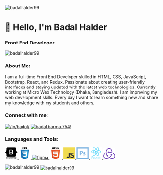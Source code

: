 <img src="https://i.ibb.co/r56Gvfk/46282201659.png" alt="badalhalder99" width='650px' height='380px' />
<h1 align="left">👋 Hello, I'm Badal Halder</h1>
<h3 align="left">Front End Developer</h3>

<p align="left"> <img src="https://komarev.com/ghpvc/?username=badalhalder99&label=Profile%20views&color=0e75b6&style=flat" alt="badalhalder99" /> </p>

<h3 align="left">About Me:</h3>
<p align="left">I am a full-time Front End Developer skilled in HTML, CSS, JavaScript, Bootstrap, React, and Redux. Passionate about creating user-friendly interfaces and staying updated with the latest web technologies. Currently working at Micro Web Technology (Dhaka, Bangladesh). I am improving my web development skills. Every day I want to learn something new and share my knowledge with my students and others.</p>
<h3 align="left">Connect with me:</h3>
<a href="https://linkedin.com/in//in/badol/" target="blank"><img align="center" src="https://raw.githubusercontent.com/anisul-Islam/anisul-islam/master/images/linkedin.svg" alt="/in/badol/" height="40" width="40" /></a>
<a href="https://fb.com/badal.barma.754/" target="blank"><img align="center" src="https://raw.githubusercontent.com/anisul-Islam/anisul-islam/master/images/facebook.svg" alt="badal.barma.754/" height="45" width="45" /></a>
<h3 align="left">Languages and Tools:</h3>
<p align="left"> <a href="https://getbootstrap.com" target="_blank" rel="noreferrer"> <img src="https://raw.githubusercontent.com/devicons/devicon/master/icons/bootstrap/bootstrap-plain-wordmark.svg" alt="bootstrap" width="40" height="40"/> </a> <a href="https://www.w3schools.com/css/" target="_blank" rel="noreferrer"> <img src="https://raw.githubusercontent.com/devicons/devicon/master/icons/css3/css3-original-wordmark.svg" alt="css3" width="40" height="40"/> </a> <a href="https://www.figma.com/" target="_blank" rel="noreferrer"> <img src="https://www.vectorlogo.zone/logos/figma/figma-icon.svg" alt="figma" width="40" height="40"/> </a> <a href="https://www.w3.org/html/" target="_blank" rel="noreferrer"> <img src="https://raw.githubusercontent.com/devicons/devicon/master/icons/html5/html5-original-wordmark.svg" alt="html5" width="40" height="40"/> </a> <a href="https://developer.mozilla.org/en-US/docs/Web/JavaScript" target="_blank" rel="noreferrer"> <img src="https://raw.githubusercontent.com/devicons/devicon/master/icons/javascript/javascript-original.svg" alt="javascript" width="40" height="40"/> </a> <a href="https://www.photoshop.com/en" target="_blank" rel="noreferrer"> <img src="https://raw.githubusercontent.com/devicons/devicon/master/icons/photoshop/photoshop-line.svg" alt="photoshop" width="40" height="40"/> </a> <a href="https://reactjs.org/" target="_blank" rel="noreferrer"> <img src="https://raw.githubusercontent.com/devicons/devicon/master/icons/react/react-original-wordmark.svg" alt="react" width="40" height="40"/> </a> <a href="https://redux.js.org" target="_blank" rel="noreferrer"> <img src="https://raw.githubusercontent.com/devicons/devicon/master/icons/redux/redux-original.svg" alt="redux" width="38" height="38"/> </a></p>

<p><img align="left" src="https://github-readme-stats.vercel.app/api/top-langs?username=badalhalder99&show_icons=true&locale=en&layout=compact" alt="badalhalder99" /></p>

<p>&nbsp;<img align="center" src="https://github-readme-stats.vercel.app/api?username=badalhalder99&show_icons=true&locale=en" alt="badalhalder99" /></p>
